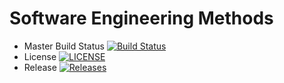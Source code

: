 # Software Engineering Methods

- Master Build Status [![Build Status](https://travis-ci.org/kevin-chalmers/sem.svg?branch=master)](https://travis-ci.org/millionth-member/sem)
- License [![LICENSE](https://img.shields.io/github/license/kevin-chalmers/sem.svg?style=flat-square)](https://github.com/millionth-member/sem/blob/master/LICENSE)
- Release [![Releases](https://img.shields.io/github/release/kevin-chalmers/sem/all.svg?style=flat-square)](https://github.com/millionth-member/sem/releases)
